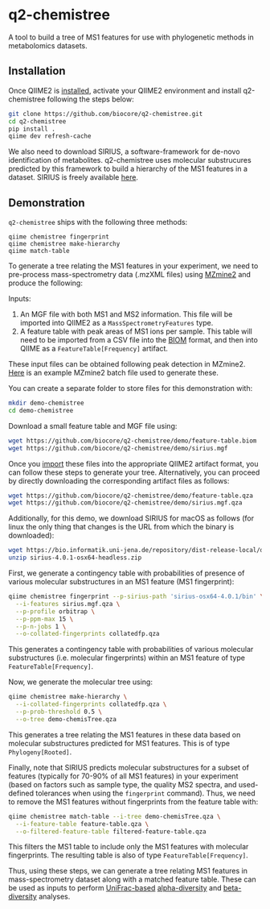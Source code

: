 # q2-chemistree

A tool to build a tree of MS1 features for use with phylogenetic methods in metabolomics datasets.

## Installation

Once QIIME2 is [installed](https://docs.qiime2.org/2018.2/install/), activate your QIIME2 environment and install q2-chemistree following the steps below:

```bash
git clone https://github.com/biocore/q2-chemistree.git
cd q2-chemistree
pip install .
qiime dev refresh-cache
```

We also need to download SIRIUS, a software-framework for de-novo identification of metabolites. q2-chemistree uses molecular substrucures predicted by this framework to build a hierarchy of the MS1 features in a dataset. SIRIUS is freely available [here](https://bio.informatik.uni-jena.de/software/sirius/).

## Demonstration

`q2-chemistree` ships with the following three methods:

```
qiime chemistree fingerprint
qiime chemistree make-hierarchy
qiime match-table
```

To generate a tree relating the MS1 features in your experiment, we need to pre-process mass-spectrometry data (.mzXML files) using [MZmine2](http://mzmine.github.io/) and produce the following:

Inputs:

1. An MGF file with both MS1 and MS2 information. This file will be imported into QIIME2 as a `MassSpectrometryFeatures` type.
2. A feature table with peak areas of MS1 ions per sample. This table will need to be imported from a CSV file into the [BIOM](http://biom-format.org/documentation/biom_conversion.html) format, and then into QIIME as a `FeatureTable[Frequency]` artifact.

These input files can be obtained following peak detection in MZmine2. [Here](https://github.com/anupriyatripathi/q2-chemistree/demo/batchQE-MZmine-2.33.xml) is an example MZmine2 batch file used to generate these.

You can create a separate folder to store files for this demonstration with:

```bash
mkdir demo-chemistree
cd demo-chemistree
```

Download a small feature table and MGF file using:

```bash
wget https://github.com/biocore/q2-chemistree/demo/feature-table.biom
wget https://github.com/biocore/q2-chemistree/demo/sirius.mgf
```

Once you [import](https://docs.qiime2.org/2018.8/tutorials/importing/) these files into the appropriate QIIME2 artifact format, you can follow these steps to generate your tree. Alternatively, you can proceed by directly downloading the corresponding artifact files as follows:

```bash
wget https://github.com/biocore/q2-chemistree/demo/feature-table.qza
wget https://github.com/biocore/q2-chemistree/demo/sirius.mgf.qza
```

Additionally, for this demo, we download SIRIUS for macOS as follows (for linux the only thing that changes is the URL from which the binary is downloaded):

```bash
wget https://bio.informatik.uni-jena.de/repository/dist-release-local/de/unijena/bioinf/ms/sirius/4.0.1/sirius-4.0.1-osx64-headless.zip
unzip sirius-4.0.1-osx64-headless.zip
```

First, we generate a contingency table with probabilities of presence of various molecular substructures in an MS1 feature (MS1 fingerprint):

```bash
qiime chemistree fingerprint --p-sirius-path 'sirius-osx64-4.0.1/bin' \
  --i-features sirius.mgf.qza \
  --p-profile orbitrap \
  --p-ppm-max 15 \
  --p-n-jobs 1 \
  --o-collated-fingerprints collatedfp.qza
```

This generates a contingency table with probabilities of various molecular substructures (i.e. molecular fingerprints) within an MS1 feature of type `FeatureTable[Frequency]`.

Now, we generate the molecular tree using:

```bash
qiime chemistree make-hierarchy \
  --i-collated-fingerprints collatedfp.qza \
  --p-prob-threshold 0.5 \
  --o-tree demo-chemisTree.qza
```

This generates a tree relating the MS1 features in these data based on molecular substructures predicted for MS1 features. This is of type `Phylogeny[Rooted]`.

Finally, note that SIRIUS predicts molecular substructures for a subset of features (typically for 70-90% of all MS1 features) in your experiment (based on factors such as sample type, the quality MS2 spectra, and used-defined tolerances when using the `fingerprint` command). Thus, we need to remove the MS1 features without fingerprints from the feature table with:

```bash
qiime chemistree match-table --i-tree demo-chemisTree.qza \
  --i-feature-table feature-table.qza \
  --o-filtered-feature-table filtered-feature-table.qza
```

This filters the MS1 table to include only the MS1 features with molecular fingerprints. The resulting table is also of type `FeatureTable[Frequency]`.

Thus, using these steps, we can generate a tree relating MS1 features in mass-spectrometry dataset along with a matched feature table. These can be used as inputs to perform [UniFrac-based](10.1038/ismej.2010.133) [alpha-diversity](https://docs.qiime2.org/2018.8/plugins/available/diversity/alpha-phylogenetic/) and [beta-diversity](https://docs.qiime2.org/2018.8/plugins/available/diversity/beta-phylogenetic/) analyses.
